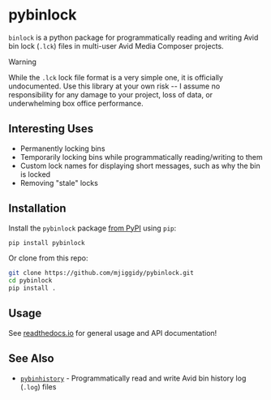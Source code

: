 # pybinlock

`binlock` is a python package for programmatically reading and writing Avid bin lock (`.lck`) files in 
multi-user Avid Media Composer projects.

>[!WARNING]
>While the `.lck` lock file format is a very simple one, it is officially undocumented.  Use this library at your own risk --
>I assume no responsibility for any damage to your project, loss of data, or underwhelming box office performance.

## Interesting Uses

- Permanently locking bins
- Temporarily locking bins while programmatically reading/writing to them
- Custom lock names for displaying short messages, such as why the bin is locked
- Removing "stale" locks

## Installation

Install the `pybinlock` package [from PyPI](https://pypi.org/project/pybinlock/) using `pip`:

```bash
pip install pybinlock
```

Or clone from this repo:

```bash
git clone https://github.com/mjiggidy/pybinlock.git
cd pybinlock
pip install .
```

## Usage

See [readthedocs.io](https://pybinlock.readthedocs.io) for general usage and API documentation!

## See Also
- [`pybinhistory`](https://github.com/mjiggidy/pybinhistory) - Programmatically read and write Avid bin history log (`.log`) files
